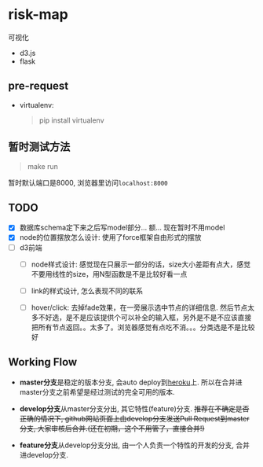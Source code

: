 risk-map
================
可视化
* d3.js
* flask

pre-request
----------------
* virtualenv:

  >  pip install virtualenv

暂时测试方法
----------------

> make run

暂时默认端口是8000, 浏览器里访问```localhost:8000```


TODO
----------------

- [x] 数据库schema定下来之后写model部分... 额... 现在暂时不用model
- [x] node的位置摆放怎么设计: 使用了force框架自由形式的摆放
- [ ] d3前端
  - [ ] node样式设计: 感觉现在只展示一部分的话，size大小差距有点大，感觉不要用线性的size，用N型函数是不是比较好看一点
  - [ ] link的样式设计, 怎么表现不同的联系
  - [ ] hover/click: 去掉fade效果，在一旁展示选中节点的详细信息. 然后节点太多不好选，是不是应该提供个可以补全的输入框，另外是不是不应该直接把所有节点返回。。太多了。浏览器感觉有点吃不消。。。分类选是不是比较好


Working Flow
----------------
* **master分支**是稳定的版本分支, 会auto deploy到[heroku](https://riskmap.herokuapp.com/)上. 所以在合并进master分支之前希望是经过测试的完全可用的版本.

* **develop分支**从master分支分出, 其它特性(feature)分支. ~~推荐在不确定是否正确的情况下, github网站页面上由develop分支发送Pull Request到master分支, 大家审核后合并.(还在初期，这个不用管了，直接合并!)~~

* **feature分支**从develop分支分出, 由一个人负责一个特性的开发的分支, 合并进develop分支.
